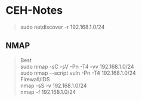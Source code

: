 # CEH-Notes

> sudo netdiscover -r 192.168.1.0/24				
## NMAP
> Best <br/>
> sudo nmap -sC -sV -Pn -T4 -vv 192.168.1.0/24 <br/>
> sudo nmap --script vuln -Pn -T4 192.168.1.0/24
> <br/>
> Firewall/IDS <br/>
> nmap -sS -v 192.168.1.0/24 <br/>
> nmap -f 192.168.1.0/24 <br/>
